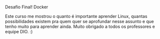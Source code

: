 Desafio Final! Docker

Este curso me mostrou o quanto é importante aprender Linux, quantas possibilidades existem pra quem quer se aprofundar nesse assunto e que tenho muito para aprender ainda. Muito obrigado a todos os professores e equipe DIO. :)
